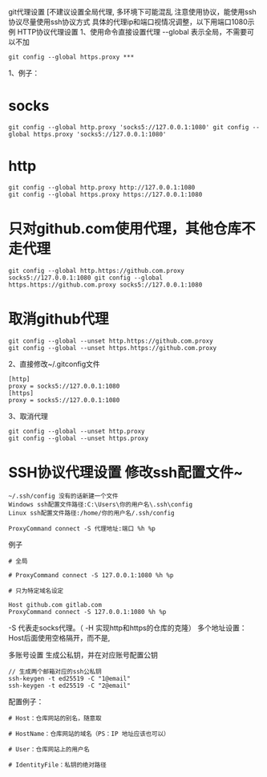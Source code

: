 git代理设置 
[不建议设置全局代理, 多环境下可能混乱 注意使用协议，能使用ssh协议尽量使用ssh协议方式 具体的代理ip和端口视情况调整，以下用端口1080示例 HTTP协议代理设置 
1、使用命令直接设置代理 --global 表示全局，不需要可以不加

```shell
git config --global https.proxy ***
```

1、例子：

# socks

```shell
git config --global http.proxy 'socks5://127.0.0.1:1080' git config --global https.proxy 'socks5://127.0.0.1:1080'
```

# http

```shell
git config --global http.proxy http://127.0.0.1:1080
git config --global https.proxy https://127.0.0.1:1080
```

# 只对github.com使用代理，其他仓库不走代理

```shell
git config --global http.https://github.com.proxy socks5://127.0.0.1:1080 git config --global
https.https://github.com.proxy socks5://127.0.0.1:1080
```

# 取消github代理

```shell
git config --global --unset http.https://github.com.proxy
git config --global --unset https.https://github.com.proxy
```

2、直接修改~/.gitconfig文件

```shell
[http]
proxy = socks5://127.0.0.1:1080
[https]
proxy = socks5://127.0.0.1:1080
```

3、取消代理

```shell
git config --global --unset http.proxy 
git config --global --unset https.proxy 
```

# SSH协议代理设置 修改ssh配置文件~

```shell
~/.ssh/config 没有的话新建一个文件 
Windows ssh配置文件路径:C:\Users\你的用户名\.ssh\config 
Linux ssh配置文件路径:/home/你的用户名/.ssh/config
```

```shell
ProxyCommand connect -S 代理地址:端口 %h %p 
```

例子

```shell
# 全局

# ProxyCommand connect -S 127.0.0.1:1080 %h %p

# 只为特定域名设定

Host github.com gitlab.com 
ProxyCommand connect -S 127.0.0.1:1080 %h %p 
```

-S 代表走socks代理。（ -H 实现http和https的仓库的克隆） 多个地址设置：Host后面使用空格隔开，而不是,

多账号设置 生成公私钥，并在对应账号配置公钥

```shell
// 生成两个邮箱对应的ssh公私钥 
ssh-keygen -t ed25519 -C "1@email"
ssh-keygen -t ed25519 -C "2@email"
```

配置例子：

```shell
# Host：仓库网站的别名，随意取

# HostName：仓库网站的域名（PS：IP 地址应该也可以）

# User：仓库网站上的用户名

# IdentityFile：私钥的绝对路径
```